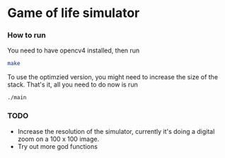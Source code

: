 # Game of life simulator

### How to run

You need to have opencv4 installed, then run

```bash
make
```

To use the optimzied version, you might need to increase the size of the stack. That's it, all you need to do now is run 

```bash
./main
```

### TODO

- Increase the resolution of the simulator, currently it's doing a digital zoom on a 100 x 100 image.
- Try out more god functions
